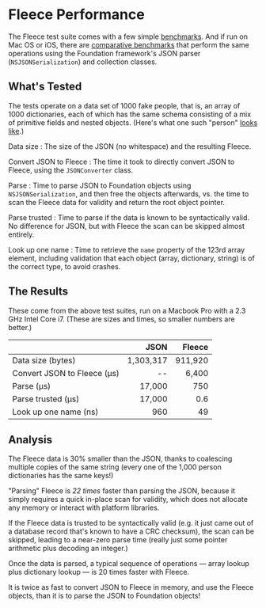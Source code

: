 # Fleece Performance

The Fleece test suite comes with a few simple [benchmarks](Tests/PerfTests.cc). And if run on Mac OS or iOS, there are [comparative benchmarks](Tests/ObjCTests.mm) that perform the same operations using the Foundation framework's JSON parser (`NSJSONSerialization`) and collection classes.

## What's Tested

The tests operate on a data set of 1000 fake people, that is, an array of 1000 dictionaries, each of which has the same schema consisting of a mix of primitive fields and nested objects. (Here's what one such "person" [looks like](Tests/1person.json).)

Data size
: The size of the JSON (no whitespace) and the resulting Fleece.

Convert JSON to Fleece
: The time it took to directly convert JSON to Fleece, using the `JSONConverter` class.

Parse
: Time to parse JSON to Foundation objects using `NSJSONSerialization`, and then free the objects afterwards, vs. the time to scan the Fleece data for validity and return the root object pointer.

Parse trusted
: Time to parse if the data is known to be syntactically valid. No difference for JSON, but with Fleece the scan can be skipped almost entirely.

Look up one name
: Time to retrieve the `name` property of the 123rd array element, including validation that each object (array, dictionary, string) is of the correct type, to avoid crashes.

## The Results

These come from the above test suites, run on a Macbook Pro with a 2.3 GHz Intel Core i7. (These are sizes and times, so smaller numbers are better.)


|                           | JSON      | Fleece|
|---------------------------|----------:|------:|
|Data size (bytes)          |1,303,317  |911,920|
|Convert JSON to Fleece (µs)|--         |6,400  |
|Parse (µs)                 |17,000     |750    |
|Parse trusted (µs)         |17,000     |0.6    |
|Look up one name (ns)      |960        |49     |

## Analysis

The Fleece data is 30% smaller than the JSON, thanks to coalescing multiple copies of the same string (every one of the 1,000 person dictionaries has the same keys!)

"Parsing" Fleece is _22 times_ faster than parsing the JSON, because it simply requires a quick in-place scan for validity, which does not allocate any memory or interact with platform libraries.

If the Fleece data is trusted to be syntactically valid (e.g. it just came out of a database record that's known to have a CRC checksum), the scan can be skipped, leading to a near-zero parse time (really just some pointer arithmetic plus decoding an integer.)

Once the data is parsed, a typical sequence of operations — array lookup plus dictionary lookup — is 20 times faster with Fleece.

It is twice as fast to convert JSON to Fleece in memory, and use the Fleece objects, than it is to parse the JSON to Foundation objects!
